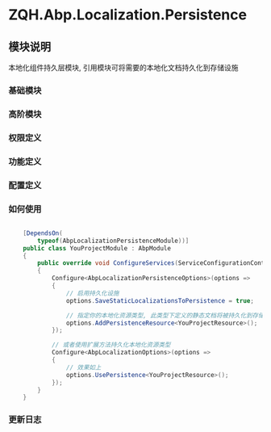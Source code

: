 # ZQH.Abp.Localization.Persistence

## 模块说明

本地化组件持久层模块, 引用模块可将需要的本地化文档持久化到存储设施  

### 基础模块  

### 高阶模块  

### 权限定义  

### 功能定义  

### 配置定义  

### 如何使用


```csharp

    [DependsOn(
        typeof(AbpLocalizationPersistenceModule))]
    public class YouProjectModule : AbpModule
    {
        public override void ConfigureServices(ServiceConfigurationContext context)
        {
            Configure<AbpLocalizationPersistenceOptions>(options =>
            {
                // 启用持久化设施
                options.SaveStaticLocalizationsToPersistence = true;

                // 指定你的本地化资源类型, 此类型下定义的静态文档将被持久化到存储设施
                options.AddPersistenceResource<YouProjectResource>();
            });

            // 或者使用扩展方法持久化本地化资源类型
            Configure<AbpLocalizationOptions>(options =>
            {
                // 效果如上
                options.UsePersistence<YouProjectResource>();
            });
        }
    }

```

### 更新日志 
